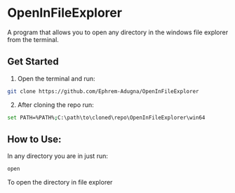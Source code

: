 # OpenInFileExplorer
A program that allows you to open any directory in the windows file explorer from the terminal.

## Get Started
1. Open the terminal and run:
```bash
git clone https://github.com/Ephrem-Adugna/OpenInFileExplorer
```
2. After cloning the repo run: 
```bash
set PATH=%PATH%;C:\path\to\cloned\repo\OpenInFileExplorer\win64
```
## How to Use: 
In any directory you are in just run: 
```bash
open
``` 
To open the directory in file explorer
